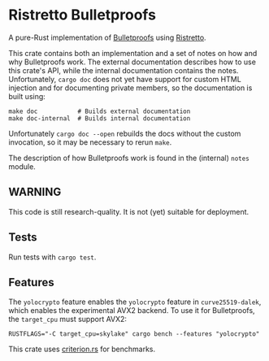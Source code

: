 # Ristretto Bulletproofs

A pure-Rust implementation of [Bulletproofs][bp_website] using [Ristretto][ristretto].

This crate contains both an implementation and a set of notes on how and why
Bulletproofs work.  The external documentation describes how to use this
crate's API, while the internal documentation contains the notes.
Unfortunately, `cargo doc` does not yet have support for custom HTML injection
and for documenting private members, so the documentation is built using:

```text
make doc           # Builds external documentation
make doc-internal  # Builds internal documentation
```

Unfortunately `cargo doc --open` rebuilds the docs without the custom
invocation, so it may be necessary to rerun `make`.

The description of how Bulletproofs work is found in the (internal) `notes` module.

## WARNING

This code is still research-quality.  It is not (yet) suitable for deployment.

## Tests

Run tests with `cargo test`.

## Features

The `yolocrypto` feature enables the `yolocrypto` feature in
`curve25519-dalek`, which enables the experimental AVX2 backend.  To use it for
Bulletproofs, the `target_cpu` must support AVX2:

```text
RUSTFLAGS="-C target_cpu=skylake" cargo bench --features "yolocrypto"
```

This crate uses [criterion.rs][criterion] for benchmarks.

[bp_website]: https://crypto.stanford.edu/bulletproofs/
[ristretto]: https://doc.dalek.rs/curve25519_dalek/ristretto/index.html
[criterion]: https://github.com/japaric/criterion.rs
